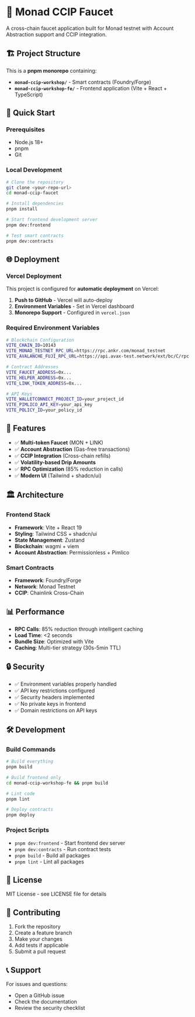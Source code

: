 # 🚰 Monad CCIP Faucet

A cross-chain faucet application built for Monad testnet with Account Abstraction support and CCIP integration.

## 🏗️ Project Structure

This is a **pnpm monorepo** containing:

- **`monad-ccip-workshop/`** - Smart contracts (Foundry/Forge)
- **`monad-ccip-workshop-fe/`** - Frontend application (Vite + React + TypeScript)

## 🚀 Quick Start

### Prerequisites
- Node.js 18+
- pnpm
- Git

### Local Development

```bash
# Clone the repository
git clone <your-repo-url>
cd monad-ccip-faucet

# Install dependencies
pnpm install

# Start frontend development server
pnpm dev:frontend

# Test smart contracts
pnpm dev:contracts
```

## 🌐 Deployment

### Vercel Deployment

This project is configured for **automatic deployment** on Vercel:

1. **Push to GitHub** - Vercel will auto-deploy
2. **Environment Variables** - Set in Vercel dashboard
3. **Monorepo Support** - Configured in `vercel.json`

### Required Environment Variables

```bash
# Blockchain Configuration
VITE_CHAIN_ID=10143
VITE_MONAD_TESTNET_RPC_URL=https://rpc.ankr.com/monad_testnet
VITE_AVALANCHE_FUJI_RPC_URL=https://api.avax-test.network/ext/bc/C/rpc

# Contract Addresses
VITE_FAUCET_ADDRESS=0x...
VITE_HELPER_ADDRESS=0x...
VITE_LINK_TOKEN_ADDRESS=0x...

# API Keys
VITE_WALLETCONNECT_PROJECT_ID=your_project_id
VITE_PIMLICO_API_KEY=your_api_key
VITE_POLICY_ID=your_policy_id
```

## 🔧 Features

- ✅ **Multi-token Faucet** (MON + LINK)
- ✅ **Account Abstraction** (Gas-free transactions)
- ✅ **CCIP Integration** (Cross-chain refills)
- ✅ **Volatility-based Drip Amounts**
- ✅ **RPC Optimization** (85% reduction in calls)
- ✅ **Modern UI** (Tailwind + shadcn/ui)

## 🏛️ Architecture

### Frontend Stack
- **Framework**: Vite + React 19
- **Styling**: Tailwind CSS + shadcn/ui
- **State Management**: Zustand
- **Blockchain**: wagmi + viem
- **Account Abstraction**: Permissionless + Pimlico

### Smart Contracts
- **Framework**: Foundry/Forge
- **Network**: Monad Testnet
- **CCIP**: Chainlink Cross-Chain

## 📊 Performance

- **RPC Calls**: 85% reduction through intelligent caching
- **Load Time**: <2 seconds
- **Bundle Size**: Optimized with Vite
- **Caching**: Multi-tier strategy (30s-5min TTL)

## 🔒 Security

- ✅ Environment variables properly handled
- ✅ API key restrictions configured
- ✅ Security headers implemented
- ✅ No private keys in frontend
- ✅ Domain restrictions on API keys

## 🛠️ Development

### Build Commands

```bash
# Build everything
pnpm build

# Build frontend only
cd monad-ccip-workshop-fe && pnpm build

# Lint code
pnpm lint

# Deploy contracts
pnpm deploy
```

### Project Scripts

- `pnpm dev:frontend` - Start frontend dev server
- `pnpm dev:contracts` - Run contract tests
- `pnpm build` - Build all packages
- `pnpm lint` - Lint all packages

## 📝 License

MIT License - see LICENSE file for details

## 🤝 Contributing

1. Fork the repository
2. Create a feature branch
3. Make your changes
4. Add tests if applicable
5. Submit a pull request

## 📞 Support

For issues and questions:
- Open a GitHub issue
- Check the documentation
- Review the security checklist 